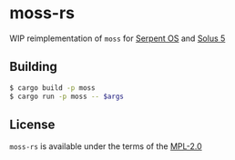 # moss-rs

WIP reimplementation of `moss` for [Serpent OS](https://serpentos.com) and [Solus 5](https://getsol.us)

## Building

```bash
$ cargo build -p moss
$ cargo run -p moss -- $args
```

## License

`moss-rs` is available under the terms of the [MPL-2.0](https://spdx.org/licenses/MPL-2.0.html)

